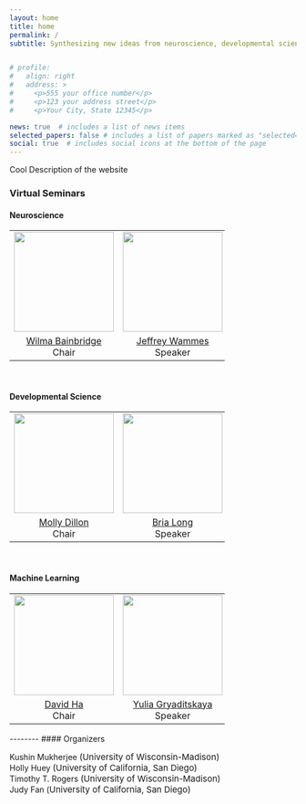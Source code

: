 ```yaml
---
layout: home
title: home
permalink: /
subtitle: Synthesizing new ideas from neuroscience, developmental science, and machine learning to better undertand graphical production and comprehension.


# profile:
#   align: right
#   address: >
#     <p>555 your office number</p>
#     <p>123 your address street</p>
#     <p>Your City, State 12345</p>

news: true  # includes a list of news items
selected_papers: false # includes a list of papers marked as "selected={true}"
social: true  # includes social icons at the bottom of the page
---
```

Cool Description of the website




### Virtual Seminars


#### Neuroscience


<table style="width:75%;border-bottom: 1px solid white;">
   <tr>
    <td style="text-align:center"><img src="https://brainbridgelab.uchicago.edu/files/2019/04/bainbridgeheadshot-7.jpg" height="175"></td>
    <td style="text-align:center"><img src="https://pbs.twimg.com/profile_images/1177249919209369601/Othm4KHn_400x400.jpg" height="175"></td>
    <td style="text-align:center"><img src="http://www.mrc-cbu.cam.ac.uk/wp-content/uploads/formidable/matt.lambon-ralph.png" height="175"></td>
  </tr> 
  <tr>
    <td style="text-align:center"><a href="https://brainbridgelab.uchicago.edu/people/">Wilma Bainbridge</a> <br>Chair </td>
    <td style="text-align:center"><a href="https://www.thelamplab.ca/lab-members">Jeffrey Wammes</a> <br> Speaker</td>
    <td style="text-align:center"><a href="http://www.mrc-cbu.cam.ac.uk/people/Matt.Lambon-Ralph/">Matt Lambon-Ralph</a> <br> Speaker </td>
 </tr>
</table>

<br/>

#### Developmental Science

<table style="width:75%;border-bottom: 1px solid white;">
     <tr>
    <td style="text-align:center"><img src="https://as.nyu.edu/content/dam/nyu-as/faculty/images/MoiraDillon.jpg" height="175"></td>
    <td style="text-align:center"><img src="https://static.wixstatic.com/media/a22a3d_df9ff86d4dff4b428e08f450332aa4f2~mv2_d_2336_2827_s_2.jpg/v1/crop/x_134,y_164,w_2110,h_2107/fill/w_205,h_205,al_c,q_80,usm_0.66_1.00_0.01,enc_auto/profile2.jpg" height="175"></td>
    <td style="text-align:center"><img src="https://images.squarespace-cdn.com/content/v1/56acc1138a65e2a286012c54/1485101818909-591YAC62MS6FYIC7K447/image-asset.jpeg" height="175"></td>
  </tr> 
  <tr>
    <td style="text-align:center"><a href="https://as.nyu.edu/content/nyu-as/as/faculty/Moira-Dillon.html">Molly Dillon</a> <br>Chair </td>
    <td style="text-align:center"><a href="https://www.brialong.com/">Bria Long</a> <br> Speaker</td>
    <td style="text-align:center"><a href="https://people.coe.uga.edu/logan-fiorella/">Logan Fiorella</a> <br> Speaker </td>
 </tr>
</table>

<br/>

#### Machine Learning

<table style="width:75%;border-bottom: 1px solid white;">
     <tr>
    <td style="text-align:center"><img src="http://eyeofestival.com/wp-content/uploads/2017/12/DavidHa.png" height="175"></td>
    <td style="text-align:center"><img src="https://pbs.twimg.com/profile_images/1466376522391035908/kD7ov90A_400x400.jpg" height="175"></td>
    <td style="text-align:center"><img src="https://web.mit.edu/zyzzyva/www/images/CathyWong_profile.png" height="175"></td>
  </tr> 
  <tr>
    <td style="text-align:center"><a href="https://research.google/people/105004/">David Ha</a> <br>Chair </td>
    <td style="text-align:center"><a href="https://yulia.gryaditskaya.com/">Yulia Gryaditskaya</a> <br> Speaker</td>
    <td style="text-align:center"><a href="https://web.mit.edu/zyzzyva/www/academic.html">Cathy Wong</a> <br> Speaker </td>
 </tr>
</table>
-------- 
#### Organizers

Kushin Mukherjee <a style="font-size:15px">(University of Wisconsin-Madison)</a> \
Holly Huey <a style="font-size:15px">(University of California, San Diego)</a> \
Timothy T. Rogers  <a style="font-size:15px">(University of Wisconsin-Madison)</a> \
Judy Fan (<a style="font-size:15px">University of California, San Diego)</a>






